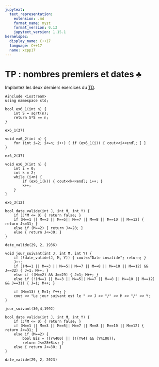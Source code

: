 ```yaml
---
jupytext:
  text_representation:
    extension: .md
    format_name: myst
    format_version: 0.13
    jupytext_version: 1.15.1
kernelspec:
  display_name: C++17
  language: C++17
  name: xcpp17
---
```


# TP : nombres premiers et dates ♣

Implantez les deux derniers exercices du <a href="TD.pdf">TD</a>.

```{code-cell}
#include <iostream>
using namespace std;
```

```{code-cell}
bool ex6_1(int n) {
    int S = sqrt(n);
    return S*S == n;
}
```

```{code-cell}
ex6_1(27)
```

```{code-cell}
void ex6_2(int n) {
    for (int i=2; i<=n; i++) { if (ex6_1(i)) { cout<<i<<endl; } }
}
```

```{code-cell}
ex6_2(37)
```

```{code-cell}
void ex6_3(int n) {
    int i = 0;
    int k = 2;
    while (i<n) {
        if (ex6_1(k)) { cout<<k<<endl; i++; }
        k++;
    }
}
```

```{code-cell}
ex6_3(12)
```

```{code-cell}
bool date_valide(int J, int M, int Y) {
    if (J*M <= 0) { return false; }
    if (M==1 || M==3 || M==5|| M==7 || M==8 || M==10 || M==12) { return J<=31; }
    else if (M==2) { return J<=28; }
    else { return J<=30; }
}
```

```{code-cell}
date_valide(29, 2, 1936)
```

```{code-cell}
void jour_suivant(int J, int M, int Y) {
    if (!date_valide(J, M, Y)) { cout<<"Date invalide"; return; }
    J++;
    if ((M==1 || M==3 || M==5|| M==7 || M==8 || M==10 || M==12) && J==32) { J=1; M++; }
    else if ((M==2) && J==29) { J=1; M++; }
    else if (!(M==1 || M==3 || M==5|| M==7 || M==8 || M==10 || M==12) && J==31) { J=1; M++; }

    if (M==13) { M=1; Y++; }
    cout << "Le jour suivant est le " << J << "/" << M << "/" << Y;
}
```

```{code-cell}
jour_suivant(30,4,1992)
```

```{code-cell}
bool date_valide(int J, int M, int Y) {
    if (J*M <= 0) { return false; }
    if (M==1 || M==3 || M==5|| M==7 || M==8 || M==10 || M==12) { return J<=31; }
    else if (M==2) {
        bool Bis = !(Y%400) || (!(Y%4) && (Y%100));
        return J<=28+Bis; }
    else { return J<=30; }
}
```

```{code-cell}
date_valide(29, 2, 2023)
```

```{code-cell}

```
